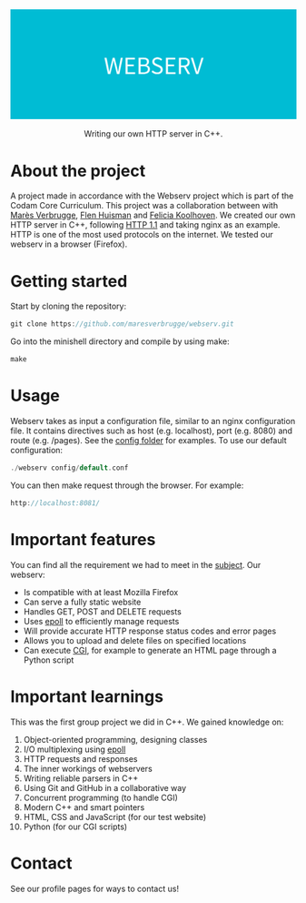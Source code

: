 <div align="center">
  <img src="img/WEBSERV.png" alt="logo" width="1000" height="auto" />
  <p>Writing our own HTTP server in C++.</p>
</div>

# About the project
A project made in accordance with the Webserv project which is part of the Codam Core Curriculum. This project was a collaboration between with [Marès Verbrugge](https://github.com/maresverbrugge), [Flen Huisman](https://github.com/fhuisman) and [Felicia Koolhoven](https://github.com/fkoolhoven). We created our own HTTP server in C++, following [HTTP 1.1](https://datatracker.ietf.org/doc/html/rfc2616) and taking nginx as an example. HTTP is one of the most used protocols on the internet. We tested our webserv in a browser (Firefox).

# Getting started
Start by cloning the repository:
```c
git clone https://github.com/maresverbrugge/webserv.git
```
Go into the minishell directory and compile by using make:
```c
make
```

# Usage
Webserv takes as input a configuration file, similar to an nginx configuration file. It contains directives such as host (e.g. localhost), port (e.g. 8080) and route (e.g. /pages). See the [config folder](https://github.com/maresverbrugge/webserv/tree/main/config) for examples. To use our default configuration:

```c
./webserv config/default.conf
```
You can then make request through the browser. For example:
```c
http://localhost:8081/
```

# Important features
You can find all the requirement we had to meet in the [subject](). Our webserv:
- Is compatible with at least Mozilla Firefox
- Can serve a fully static website
- Handles GET, POST and DELETE requests
- Uses [epoll](https://man7.org/linux/man-pages/man7/epoll.7.html) to efficiently manage requests
- Will provide accurate HTTP response status codes and error pages
- Allows you to upload and delete files on specified locations
- Can execute [CGI](https://www.geeksforgeeks.org/common-gateway-interface-cgi/), for example to generate an HTML page through a Python script

# Important learnings
This was the first group project we did in C++. We gained knowledge on:
1. Object-oriented programming, designing classes
2. I/O multiplexing using [epoll](https://man7.org/linux/man-pages/man7/epoll.7.html)
3. HTTP requests and responses
4. The inner workings of webservers
5. Writing reliable parsers in C++
6. Using Git and GitHub in a collaborative way
7. Concurrent programming (to handle CGI)
8. Modern C++ and smart pointers
9. HTML, CSS and JavaScript (for our test website)
10. Python (for our CGI scripts)

# Contact
See our profile pages for ways to contact us!
